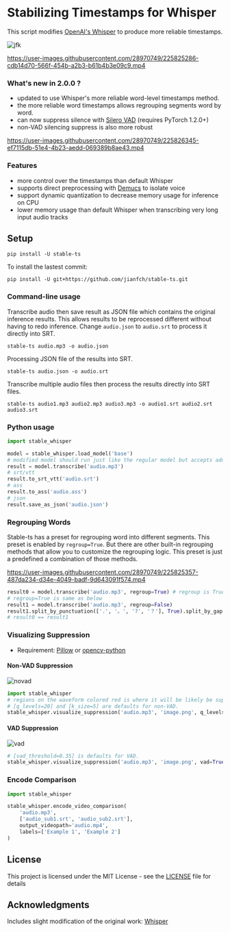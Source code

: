 # Stabilizing Timestamps for Whisper

This script modifies [OpenAI's Whisper](https://github.com/openai/whisper) to produce more reliable timestamps.

![jfk](https://user-images.githubusercontent.com/28970749/225825244-f3df9607-91ab-4011-a333-7e3ae94da08f.PNG)

https://user-images.githubusercontent.com/28970749/225825286-cdb14d70-566f-454b-a2b3-b61b4b3e09c9.mp4

### What's new in 2.0.0 ?
- updated to use Whisper's more reliable word-level timestamps method. 
- the more reliable word timestamps allows regrouping segments word by word.
- can now suppress silence with [Silero VAD](https://github.com/snakers4/silero-vad) (requires PyTorch 1.2.0+)
- non-VAD silencing suppress is also more robust 

https://user-images.githubusercontent.com/28970749/225826345-ef7115db-51e4-4b23-aedd-069389b8ae43.mp4

### Features
- more control over the timestamps than default Whisper
- supports direct preprocessing with [Demucs](https://github.com/facebookresearch/demucs) to isolate voice
- support dynamic quantization to decrease memory usage for inference on CPU
- lower memory usage than default Whisper when transcribing very long input audio tracks

## Setup
```
pip install -U stable-ts
```

To install the lastest commit:
```
pip install -U git+https://github.com/jianfch/stable-ts.git
```

### Command-line usage
Transcribe audio then save result as JSON file which contains the original inference results. 
This allows results to be reprocessed different without having to redo inference.
Change `audio.json` to `audio.srt` to process it directly into SRT.
```commandline
stable-ts audio.mp3 -o audio.json
```
Processing JSON file of the results into SRT.
```commandline
stable-ts audio.json -o audio.srt
```
Transcribe multiple audio files then process the results directly into SRT files.
```commandline
stable-ts audio1.mp3 audio2.mp3 audio3.mp3 -o audio1.srt audio2.srt audio3.srt
```

### Python usage
```python
import stable_whisper

model = stable_whisper.load_model('base')
# modified model should run just like the regular model but accepts additional parameters
result = model.transcribe('audio.mp3')
# srt/vtt
result.to_srt_vtt('audio.srt')
# ass
result.to_ass('audio.ass')
# json
result.save_as_json('audio.json')
```

### Regrouping Words
Stable-ts has a preset for regrouping word into different segments. This preset is enabled by `regroup=True`.
But there are other built-in regrouping methods that allow you to customize the regrouping logic. 
This preset is just a predefined a combination of those methods.


https://user-images.githubusercontent.com/28970749/225825357-487da234-d34e-4049-badf-9d643091f574.mp4


```python
result0 = model.transcribe('audio.mp3', regroup=True) # regroup is True by default
# regroup=True is same as below
result1 = model.transcribe('audio.mp3', regroup=False)
result1.split_by_punctuation(['.', '。', '?', '？'], True).split_by_gap(.5).merge_by_gap(.15).unlock_all_segments()
# result0 == result1
```

### Visualizing Suppression
- Requirement: [Pillow](https://github.com/python-pillow/Pillow) or [opencv-python](https://github.com/opencv/opencv-python)
#### Non-VAD Suppression

![novad](https://user-images.githubusercontent.com/28970749/225825408-aca63dbf-9571-40be-b399-1259d98f93be.png)

```python
import stable_whisper
# regions on the waveform colored red is where it will be likely be suppressed and marked to as silent
# [q_levels=20] and [k_size=5] are defaults for non-VAD.
stable_whisper.visualize_suppression('audio.mp3', 'image.png', q_levels=20, k_size = 5) 
```
#### VAD Suppression

![vad](https://user-images.githubusercontent.com/28970749/225825446-980924a5-7485-41e1-b0d9-c9b069d605f2.png)

```python
# [vad_threshold=0.35] is defaults for VAD.
stable_whisper.visualize_suppression('audio.mp3', 'image.png', vad=True, vad_threshold=0.35)
```

### Encode Comparison 
```python
import stable_whisper

stable_whisper.encode_video_comparison(
    'audio.mp3', 
    ['audio_sub1.srt', 'audio_sub2.srt'], 
    output_videopath='audio.mp4', 
    labels=['Example 1', 'Example 2']
)
```



## License
This project is licensed under the MIT License - see the [LICENSE](LICENSE) file for details

## Acknowledgments
Includes slight modification of the original work: [Whisper](https://github.com/openai/whisper)
